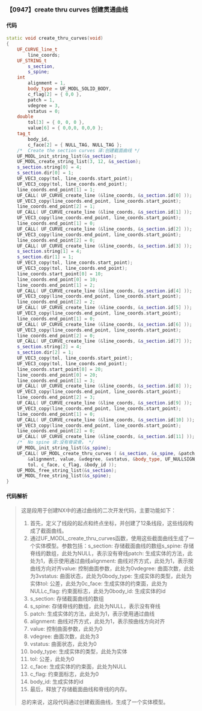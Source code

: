 ### 【0947】create thru curves 创建贯通曲线

#### 代码

```cpp
static void create_thru_curves(void)
{
    UF_CURVE_line_t
        line_coords;
    UF_STRING_t
        s_section,
        s_spine;
    int
        alignment = 1,
        body_type = UF_MODL_SOLID_BODY,
        c_flag[2] = { 0,0 },
        patch = 1,
        vdegree = 3,
        vstatus = 0;
    double
        tol[3] = { 0, 0, 0 },
        value[6] = { 0,0,0, 0,0,0 };
    tag_t
        body_id,
        c_face[2] = { NULL_TAG, NULL_TAG };
    /*  Create the section curves 译:创建截面曲线 */
    UF_MODL_init_string_list(&s_section);
    UF_MODL_create_string_list(3, 12, &s_section);
    s_section.string[0] = 4;
    s_section.dir[0] = 1;
    UF_VEC3_copy(tol, line_coords.start_point);
    UF_VEC3_copy(tol, line_coords.end_point);
    line_coords.end_point[1] = 1;
    UF_CALL( UF_CURVE_create_line (&line_coords, &s_section.id[0] ));
    UF_VEC3_copy(line_coords.end_point, line_coords.start_point);
    line_coords.end_point[2] = 1;
    UF_CALL( UF_CURVE_create_line (&line_coords, &s_section.id[1] ));
    UF_VEC3_copy(line_coords.end_point, line_coords.start_point);
    line_coords.end_point[1] = 0;
    UF_CALL( UF_CURVE_create_line (&line_coords, &s_section.id[2] ));
    UF_VEC3_copy(line_coords.end_point, line_coords.start_point);
    line_coords.end_point[2] = 0;
    UF_CALL( UF_CURVE_create_line (&line_coords, &s_section.id[3] ));
    s_section.string[1] = 4;
    s_section.dir[1] = 1;
    UF_VEC3_copy(tol, line_coords.start_point);
    UF_VEC3_copy(tol, line_coords.end_point);
    line_coords.start_point[0] = 10;
    line_coords.end_point[0] = 10;
    line_coords.end_point[1] = 2;
    UF_CALL( UF_CURVE_create_line (&line_coords, &s_section.id[4] ));
    UF_VEC3_copy(line_coords.end_point, line_coords.start_point);
    line_coords.end_point[2] = 2;
    UF_CALL( UF_CURVE_create_line (&line_coords, &s_section.id[5] ));
    UF_VEC3_copy(line_coords.end_point, line_coords.start_point);
    line_coords.end_point[1] = 0;
    UF_CALL( UF_CURVE_create_line (&line_coords, &s_section.id[6] ));
    UF_VEC3_copy(line_coords.end_point, line_coords.start_point);
    line_coords.end_point[2] = 0;
    UF_CALL( UF_CURVE_create_line (&line_coords, &s_section.id[7] ));
    s_section.string[2] = 4;
    s_section.dir[2] = 1;
    UF_VEC3_copy(tol, line_coords.start_point);
    UF_VEC3_copy(tol, line_coords.end_point);
    line_coords.start_point[0] = 20;
    line_coords.end_point[0] = 20;
    line_coords.end_point[1] = 3;
    UF_CALL( UF_CURVE_create_line (&line_coords, &s_section.id[8] ));
    UF_VEC3_copy(line_coords.end_point, line_coords.start_point);
    line_coords.end_point[2] = 3;
    UF_CALL( UF_CURVE_create_line (&line_coords, &s_section.id[9] ));
    UF_VEC3_copy(line_coords.end_point, line_coords.start_point);
    line_coords.end_point[1] = 0;
    UF_CALL( UF_CURVE_create_line (&line_coords, &s_section.id[10] ));
    UF_VEC3_copy(line_coords.end_point, line_coords.start_point);
    line_coords.end_point[2] = 0;
    UF_CALL( UF_CURVE_create_line (&line_coords, &s_section.id[11] ));
    /*  No spine 译:没有脊梁骨。 */
    UF_MODL_init_string_list(&s_spine);
    UF_CALL( UF_MODL_create_thru_curves ( &s_section, &s_spine, &patch,
        &alignment, value, &vdegree, &vstatus, &body_type, UF_NULLSIGN,
        tol, c_face, c_flag, &body_id ));
    UF_MODL_free_string_list(&s_section);
    UF_MODL_free_string_list(&s_spine);
}

```

#### 代码解析

> 这是段用于创建NX中的通过曲线的二次开发代码，主要功能如下：
>
> 1. 首先，定义了线段的起点和终点坐标，并创建了12条线段，这些线段构成了截面曲线。
> 2. 通过UF_MODL_create_thru_curves函数，使用这些截面曲线生成了一个实体模型。参数包括：s_section: 存储截面曲线的数组s_spine: 存储脊线的数组，此处为NULL，表示没有脊线patch: 生成实体的方法，此处为1，表示使用通过曲线alignment: 曲线对齐方式，此处为1，表示按曲线方向对齐value: 控制曲面参数，此处为0vdegree: 曲面次数，此处为3vstatus: 曲面状态，此处为0body_type: 生成实体的类型，此处为实体tol: 公差，此处为0c_face: 生成实体的约束面，此处为NULLc_flag: 约束面标志，此处为0body_id: 生成实体的id
> 3. s_section: 存储截面曲线的数组
> 4. s_spine: 存储脊线的数组，此处为NULL，表示没有脊线
> 5. patch: 生成实体的方法，此处为1，表示使用通过曲线
> 6. alignment: 曲线对齐方式，此处为1，表示按曲线方向对齐
> 7. value: 控制曲面参数，此处为0
> 8. vdegree: 曲面次数，此处为3
> 9. vstatus: 曲面状态，此处为0
> 10. body_type: 生成实体的类型，此处为实体
> 11. tol: 公差，此处为0
> 12. c_face: 生成实体的约束面，此处为NULL
> 13. c_flag: 约束面标志，此处为0
> 14. body_id: 生成实体的id
> 15. 最后，释放了存储截面曲线和脊线的内存。
>
> 总的来说，这段代码通过创建截面曲线，生成了一个实体模型。
>
